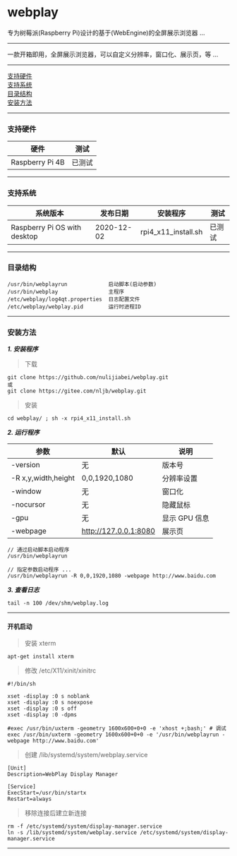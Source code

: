 # webplay

专为树莓派(Raspberry Pi)设计的基于(WebEngine)的全屏展示浏览器 ...

---

一款开箱即用，全屏展示浏览器，可以自定义分辨率，窗口化、展示页，等 ...

---

[支持硬件](#支持硬件)  
[支持系统](#支持系统)  
[目录结构](#目录结构)  
[安装方法](#安装方法)  

---
### 支持硬件

| 硬件 | 测试 |
| --- | --- |
| Raspberry Pi 4B | 已测试 |

---
### 支持系统

| 系统版本 | 发布日期 | 安装程序 | 测试 |
| --- | --- | --- | --- |
| Raspberry Pi OS with desktop | 2020-12-02 | rpi4_x11_install.sh | 已测试 |

---
### 目录结构

```
/usr/bin/webplayrun             启动脚本(启动参数)
/usr/bin/webplay                主程序
/etc/webplay/log4qt.properties  日志配置文件
/etc/webplay/webplay.pid        运行时进程ID
```

---
### 安装方法
 
 ***1. 安装程序***
 
 > 下载
 
 ```
 git clone https://github.com/nulijiabei/webplay.git
 或 
 git clone https://gitee.com/nljb/webplay.git
 ```
 
 > 安装
 
 ```
 cd webplay/ ; sh -x rpi4_x11_install.sh
 ```
 
 ***2. 运行程序***
 
 | 参数 | 默认 | 说明 |
 | --- | --- | --- |
 | -version | 无 | 版本号 |
 | -R x,y,width,height | 0,0,1920,1080 | 分辨率设置 |
 | -window | 无 | 窗口化 |
 | -nocursor |	无 | 隐藏鼠标 |
 | -gpu | 无 | 显示 GPU 信息 |
 | -webpage | http://127.0.0.1:8080 | 展示页 |
 
 ```
 // 通过启动脚本启动程序
 /usr/bin/webplayrun
 
 // 指定参数启动程序 ...
 /usr/bin/webplayrun -R 0,0,1920,1080 -webpage http://www.baidu.com
 ```
 
 ***3. 查看日志***
 ```
 tail -n 100 /dev/shm/webplay.log
 ```
 
 ---
 #### 开机启动
 
 > 安装 xterm 
 ```
 apt-get install xterm
 ```
 
 > 修改 /etc/X11/xinit/xinitrc 
 ```
 #!/bin/sh
 
 xset -display :0 s noblank
 xset -display :0 s noexpose
 xset -display :0 s off
 xset -display :0 -dpms

 #exec /usr/bin/uxterm -geometry 1600x600+0+0 -e 'xhost +;bash;' # 调试
 exec /usr/bin/uxterm -geometry 1600x600+0+0 -e '/usr/bin/webplayrun -webpage http://www.baidu.com'
 ```

 > 创建 /lib/systemd/system/webplay.service
 ```
 [Unit]
 Description=WebPlay Display Manager

 [Service]
 ExecStart=/usr/bin/startx
 Restart=always
 ```
 
 > 移除连接后建立新连接
 ```
 rm -f /etc/systemd/system/display-manager.service
 ln -s /lib/systemd/system/webplay.service /etc/systemd/system/display-manager.service
 ```
 
 ---
